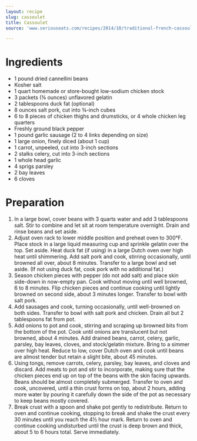 ```yaml
---
layout: recipe
slug: cassoulet
title: Cassoulet
source: 'www.seriouseats.com/recipes/2014/10/traditional-french-cassoulet-recipe.html'

---
```


# Ingredients

- 1 pound dried cannellini beans
- Kosher salt
- 1 quart homemade or store-bought low-sodium chicken stock
- 3 packets (¾ ounces) unflavored gelatin
- 2 tablespoons duck fat (optional)
- 8 ounces salt pork, cut into ¾-inch cubes
- 6 to 8 pieces of chicken thighs and drumsticks, or 4 whole chicken leg quarters
- Freshly ground black pepper
- 1 pound garlic sausage (2 to 4 links depending on size)
- 1 large onion, finely diced (about 1 cup)
- 1 carrot, unpeeled, cut into 3-inch sections
- 2 stalks celery, cut into 3-inch sections
- 1 whole head garlic
- 4 sprigs parsley
- 2 bay leaves
- 6 cloves

# Preparation

1. In a large bowl, cover beans with 3 quarts water and add 3 tablespoons salt. Stir to combine and let sit at room temperature overnight. Drain and rinse beans and set aside.
2. Adjust oven rack to lower middle position and preheat oven to 300°F. Place stock in a large liquid measuring cup and sprinkle gelatin over the top. Set aside. Heat duck fat (if using) in a large Dutch oven over high heat until shimmering. Add salt pork and cook, stirring occasionally, until browned all over, about 8 minutes. Transfer to a large bowl and set aside. (If not using duck fat, cook pork with no additional fat.)
3. Season chicken pieces with pepper (do not add salt) and place skin side-down in now-empty pan. Cook without moving until well browned, 6 to 8 minutes. Flip chicken pieces and continue cooking until lightly browned on second side, about 3 minutes longer. Transfer to bowl with salt pork.
4. Add sausages and cook, turning occasionally, until well-browned on both sides. Transfer to bowl with salt pork and chicken. Drain all but 2 tablespoons fat from pot.
5. Add onions to pot and cook, stirring and scraping up browned bits from the bottom of the pot. Cook until onions are translucent but not browned, about 4 minutes. Add drained beans, carrot, celery, garlic, parsley, bay leaves, cloves, and stock/gelatin mixture. Bring to a simmer over high heat. Reduce to low, cover Dutch oven and cook until beans are almost tender but retain a slight bite, about 45 minutes.
6. Using tongs, remove carrots, celery, parsley, bay leaves, and cloves and discard. Add meats to pot and stir to incorporate, making sure that the chicken pieces end up on top of the beans with the skin facing upwards. Beans should be almost completely submerged. Transfer to oven and cook, uncovered, until a thin crust forms on top, about 2 hours, adding more water by pouring it carefully down the side of the pot as necessary to keep beans mostly covered.
7. Break crust with a spoon and shake pot gently to redistribute. Return to oven and continue cooking, stopping to break and shake the crust every 30 minutes until you reach the 4½ hour mark. Return to oven and continue cooking undisturbed until the crust is deep brown and thick, about 5 to 6 hours total. Serve immediately.